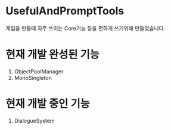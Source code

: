 UsefulAndPromptTools
=============
게임을 만들때 자주 쓰이는 Core기능 등을 편하게 쓰기위해 만들었습니다.

# 현재 개발 완성된 기능
1. ObjectPoolManager
2. MonoSingleton

# 현재 개발 중인 기능
1. DialogueSystem
